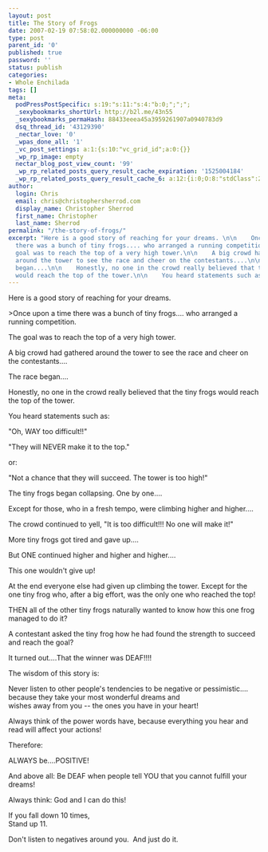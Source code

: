```yaml
---
layout: post
title: The Story of Frogs
date: 2007-02-19 07:58:02.000000000 -06:00
type: post
parent_id: '0'
published: true
password: ''
status: publish
categories:
- Whole Enchilada
tags: []
meta:
  podPressPostSpecific: s:19:"s:11:"s:4:"b:0;";";";
  _sexybookmarks_shortUrl: http://b2l.me/43n55
  _sexybookmarks_permaHash: 88433eeea45a3959261907a0940783d9
  dsq_thread_id: '43129390'
  _nectar_love: '0'
  _wpas_done_all: '1'
  _vc_post_settings: a:1:{s:10:"vc_grid_id";a:0:{}}
  _wp_rp_image: empty
  nectar_blog_post_view_count: '99'
  _wp_rp_related_posts_query_result_cache_expiration: '1525004184'
  _wp_rp_related_posts_query_result_cache_6: a:12:{i:0;O:8:"stdClass":2:{s:7:"post_id";s:3:"384";s:5:"score";s:17:"17.10878475280811";}i:1;O:8:"stdClass":2:{s:7:"post_id";s:3:"646";s:5:"score";s:17:"16.84331750061355";}i:2;O:8:"stdClass":2:{s:7:"post_id";s:3:"410";s:5:"score";s:18:"16.800483393145214";}i:3;O:8:"stdClass":2:{s:7:"post_id";s:4:"1297";s:5:"score";s:17:"16.62646063922182";}i:4;O:8:"stdClass":2:{s:7:"post_id";s:4:"4954";s:5:"score";s:18:"16.130014167790975";}i:5;O:8:"stdClass":2:{s:7:"post_id";s:2:"29";s:5:"score";s:18:"15.354483105756685";}i:6;O:8:"stdClass":2:{s:7:"post_id";s:2:"39";s:5:"score";s:18:"15.132031835558584";}i:7;O:8:"stdClass":2:{s:7:"post_id";s:4:"1254";s:5:"score";s:18:"14.027894670885876";}i:8;O:8:"stdClass":2:{s:7:"post_id";s:2:"30";s:5:"score";s:18:"13.656272586251005";}i:9;O:8:"stdClass":2:{s:7:"post_id";s:3:"740";s:5:"score";s:18:"13.151664119250968";}i:10;O:8:"stdClass":2:{s:7:"post_id";s:3:"264";s:5:"score";s:18:"12.340733903029053";}i:11;O:8:"stdClass":2:{s:7:"post_id";s:4:"4411";s:5:"score";s:18:"10.971129486161791";}}
author:
  login: Chris
  email: chris@christophersherrod.com
  display_name: Christopher Sherrod
  first_name: Christopher
  last_name: Sherrod
permalink: "/the-story-of-frogs/"
excerpt: "Here is a good story of reaching for your dreams. \n\n    Once upon a time
  there was a bunch of tiny frogs.... who arranged a running competition.\n\n    The
  goal was to reach the top of a very high tower.\n\n    A big crowd had gathered
  around the tower to see the race and cheer on the contestants....\n\n    The race
  began....\n\n    Honestly, no one in the crowd really believed that the tiny frogs
  would reach the top of the tower.\n\n    You heard statements such as:"
---
```

<p>Here is a good story of reaching for your dreams.</p>
>Once upon a time there was a bunch of tiny frogs.... who arranged a running competition.</p>
<p>The goal was to reach the top of a very high tower.</p>
<p>A big crowd had gathered around the tower to see the race and cheer on the contestants....</p>
<p>The race began....</p>
<p>Honestly, no one in the crowd really believed that the tiny frogs would reach the top of the tower.</p>
<p>You heard statements such as:</p>
<p>"Oh, WAY too difficult!!"</p>
<p>"They will NEVER make it to the top."</p>
<p>or:</p>
<p>"Not a chance that they will succeed. The tower is too high!"</p>
<p>The tiny frogs began collapsing. One by one....</p>
<p>Except for those, who in a fresh tempo, were climbing higher and higher....</p>
<p>The crowd continued to yell,   "It is too difficult!!! No one will make it!"</p>
<p>More tiny frogs got tired and gave up....</p>
<p>But ONE continued higher and higher and higher....</p>
<p>This one wouldn't give up!</p>
<p>At the end everyone else had given up climbing the tower. Except for the one tiny frog who, after a big effort, was the only one who reached the top!</p>
<p>THEN all of the other tiny frogs naturally wanted to know how this one frog managed to do it?</p>
<p>A contestant asked the tiny frog how he had found the strength to succeed and reach the goal?</p>
<p>It turned out....That the winner was DEAF!!!!</p>
<p>The wisdom of this story is:</p>
<p>Never listen to other people's tendencies to be negative or pessimistic....  because they take your most wonderful dreams and<br />
wishes away from you -- the ones you have in your heart!</p>
<p>Always think of the power words have, because everything you hear and read will affect your actions!</p>
<p>Therefore:</p>
<p>ALWAYS be....POSITIVE!</p>
<p>And above all: Be DEAF when people tell YOU that you cannot fulfill your dreams!</p>
<p>Always think: God and I can do this!</p>
<p>If you fall down 10 times,<br />
Stand up 11.</p></blockquote>
<p>Don't listen to negatives around you.  And just do it.</p>
